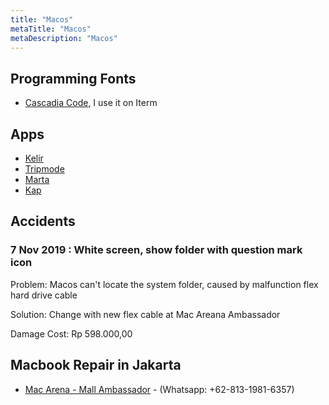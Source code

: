 ```yaml
---
title: "Macos"
metaTitle: "Macos"
metaDescription: "Macos"
---
```


Programming Fonts
-----------------

-	[Cascadia Code](https://github.com/microsoft/cascadia-code), I use it on Iterm

Apps
----

-	[Kelir](https://rimbunesia.com/apps/kelir-color-picker-for-mac/)
-	[Tripmode](https://www.tripmode.ch)
-	[Marta](https://marta.yanex.org/)
-	[Kap](https://getkap.co/)

Accidents
---------

### 7 Nov 2019 : White screen, show folder with question mark icon

Problem: Macos can't locate the system folder, caused by malfunction flex hard drive cable

Solution: Change with new flex cable at Mac Areana Ambassador

Damage Cost: Rp 598.000,00

Macbook Repair in Jakarta
-------------------------

-	[Mac Arena - Mall Ambassador](http://macarena.co.id/) - (Whatsapp: +62-813-1981-6357)
